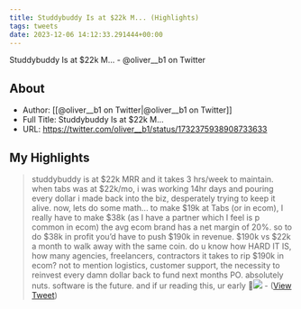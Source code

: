 ```yaml
---
title: Studdybuddy Is at $22k M... (Highlights)
tags: tweets
date: 2023-12-06 14:12:33.291444+00:00
---
```

Studdybuddy Is at $22k M... - @oliver__b1 on Twitter

## About
- Author: [[@oliver__b1 on Twitter|@oliver__b1 on Twitter]]
- Full Title: Studdybuddy Is at $22k M...
- URL: https://twitter.com/oliver__b1/status/1732375938908733633

## My Highlights
> studdybuddy is at $22k MRR and it takes 3 hrs/week to maintain.
> when tabs was at $22k/mo, i was working 14hr days and pouring every dollar i made back into the biz, desperately trying to keep it alive.
> now, lets do some math...
> to make $19k at Tabs (or in ecom), I really have to make $38k (as I have a partner which I feel is p common in ecom)
> the avg ecom brand has a net margin of 20%.
> so to do $38k in profit you’d have to push $190k in revenue.
> $190k vs $22k a month to walk away with the same coin.
> do u know how HARD IT IS, how many agencies, freelancers, contractors it takes to rip $190k in ecom?
> not to mention logistics, customer support, the necessity to reinvest every damn dollar back to fund next months PO.
> absolutely nuts.
> software is the future.
> and if ur reading this, ur early 🚀<img src='https://pbs.twimg.com/media/GAqivGuWMAAyWZG.jpg'/>
\-  ([View Tweet](https://twitter.com/oliver__b1/status/1732375938908733633))

